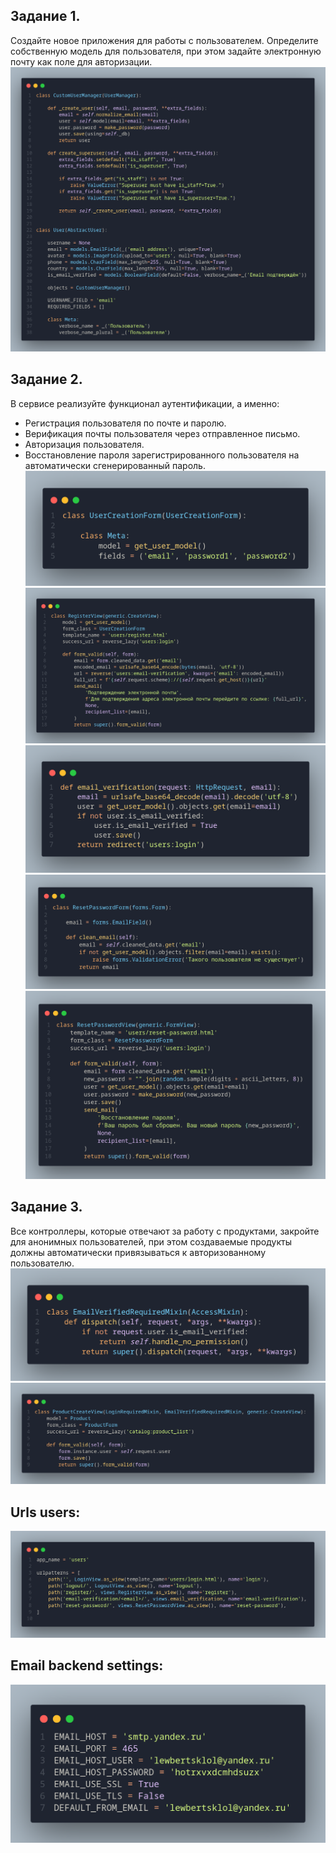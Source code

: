## Задание 1.
Создайте новое приложения для работы с пользователем. Определите собственную модель для пользователя, при этом задайте электронную почту как поле для авторизации.
![alt text](image.png)

## Задание 2.
В сервисе реализуйте функционал аутентификации, а именно:
* Регистрация пользователя по почте и паролю. 
* Верификация почты пользователя через отправленное письмо.
* Авторизация пользователя.
* Восстановление пароля зарегистрированного пользователя на автоматически сгенерированный пароль.
![alt text](image-2.png)
![alt text](image-1.png)
![alt text](image-3.png)
![alt text](image-7.png)
![alt text](image-4.png)

## Задание 3.
Все контроллеры, которые отвечают за работу с продуктами, закройте для анонимных пользователей, при этом создаваемые продукты должны автоматически привязываться к авторизованному пользователю.
![alt text](image-5.png)
![alt text](image-8.png)

## Urls users:
![alt text](image-6.png)

## Email backend settings:
![alt text](image-9.png)
